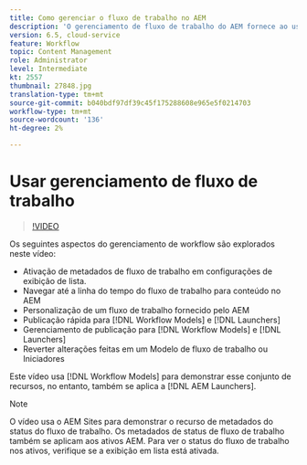 ```yaml
---
title: Como gerenciar o fluxo de trabalho no AEM
description: 'O gerenciamento de fluxo de trabalho do AEM fornece ao usuário mais visibilidade sobre o conteúdo em fluxo de trabalho e facilita o gerenciamento das definições do modelo de fluxo de trabalho. '
version: 6.5, cloud-service
feature: Workflow
topic: Content Management
role: Administrator
level: Intermediate
kt: 2557
thumbnail: 27848.jpg
translation-type: tm+mt
source-git-commit: b040bdf97df39c45f175288608e965e5f0214703
workflow-type: tm+mt
source-wordcount: '136'
ht-degree: 2%

---
```



# Usar gerenciamento de fluxo de trabalho

>[!VIDEO](https://video.tv.adobe.com/v/27848/?quality=12&learn=on)

Os seguintes aspectos do gerenciamento de workflow são explorados neste vídeo:

+ Ativação de metadados de fluxo de trabalho em configurações de exibição de lista.
+ Navegar até a linha do tempo do fluxo de trabalho para conteúdo no AEM
+ Personalização de um fluxo de trabalho fornecido pelo AEM
+ Publicação rápida para [!DNL Workflow Models] e [!DNL Launchers]
+ Gerenciamento de publicação para [!DNL Workflow Models] e [!DNL Launchers]
+ Reverter alterações feitas em um Modelo de fluxo de trabalho ou Iniciadores

Este vídeo usa [!DNL Workflow Models] para demonstrar esse conjunto de recursos, no entanto, também se aplica a [!DNL AEM Launchers].


>[!NOTE]
>
> O vídeo usa o AEM Sites para demonstrar o recurso de metadados do status do fluxo de trabalho. Os metadados de status de fluxo de trabalho também se aplicam aos ativos AEM. Para ver o status do fluxo de trabalho nos ativos, verifique se a exibição em lista está ativada.

